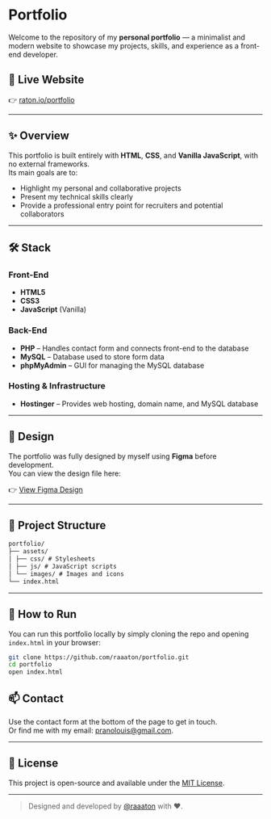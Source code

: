 # Portfolio

Welcome to the repository of my **personal portfolio** — a minimalist and modern website to showcase my projects, skills, and experience as a front-end developer.

## 🔗 Live Website

👉 [raton.io/portfolio](https://raton.io)

---

## ✨ Overview

This portfolio is built entirely with **HTML**, **CSS**, and **Vanilla JavaScript**, with no external frameworks.  
Its main goals are to:

- Highlight my personal and collaborative projects
- Present my technical skills clearly
- Provide a professional entry point for recruiters and potential collaborators

---

## 🛠️ Stack

### Front-End

- **HTML5**
- **CSS3**
- **JavaScript** (Vanilla)

### Back-End

- **PHP** – Handles contact form and connects front-end to the database
- **MySQL** – Database used to store form data
- **phpMyAdmin** – GUI for managing the MySQL database

### Hosting & Infrastructure

- **Hostinger** – Provides web hosting, domain name, and MySQL database

---

## 🎨 Design

The portfolio was fully designed by myself using **Figma** before development.  
You can view the design file here:

👉 [View Figma Design](https://www.figma.com/design/n7WhnqkpTsHPgbWZZD5Pem/Portfolio?node-id=0-1&t=D3RrHWTVd21yMDag-1)

---

## 📁 Project Structure

```md
portfolio/
├── assets/
│ ├── css/ # Stylesheets
│ ├── js/ # JavaScript scripts
│ └── images/ # Images and icons
└── index.html
```

---

## 🚀 How to Run

You can run this portfolio locally by simply cloning the repo and opening `index.html` in your browser:

```bash
git clone https://github.com/raaaton/portfolio.git
cd portfolio
open index.html
```

## 📫 Contact

Use the contact form at the bottom of the page to get in touch.  
Or find me with my email: [pranolouis@gmail.com](mailto:pranolouis@gmail.com).

---

## 📝 License

This project is open-source and available under the [MIT License](LICENSE).

---

> Designed and developed by [@raaaton](https://github.com/raaaton) with ❤️.
